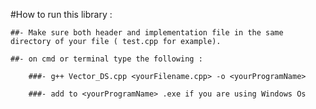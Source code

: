 #How to run this library :

    ##- Make sure both header and implementation file in the same directory of your file ( test.cpp for example).
    
    ##- on cmd or terminal type the following :
    
        ###- g++ Vector_DS.cpp <yourFilename.cpp> -o <yourProgramName>
        
        ###- add to <yourProgramName> .exe if you are using Windows Os
